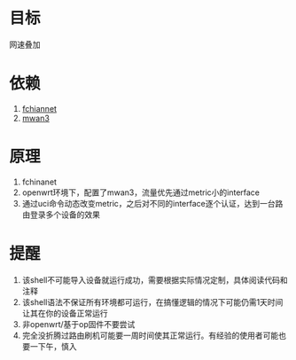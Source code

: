 # 目标
网速叠加
# 依赖
1. [fchiannet](https://github.com/01Sr/fchinanet)
2. [mwan3](https://acris.me/2017/06/25/Load-balancing-multiple-PPPoE-on-LEDE/#more)
# 原理
1. fchinanet
2. openwrt环境下，配置了mwan3，流量优先通过metric小的interface
3. 通过uci命令动态改变metric，之后对不同的interface逐个认证，达到一台路由登录多个设备的效果
# 提醒
1. 该shell不可能导入设备就运行成功，需要根据实际情况定制，具体阅读代码和注释
2. 该shell语法不保证所有环境都可运行，在搞懂逻辑的情况下可能仍需1天时间让其在你的设备正常运行
3. 非openwrt/基于op固件不要尝试
4. 完全没折腾过路由刷机可能要一周时间使其正常运行。有经验的使用者可能也要一下午，慎入
